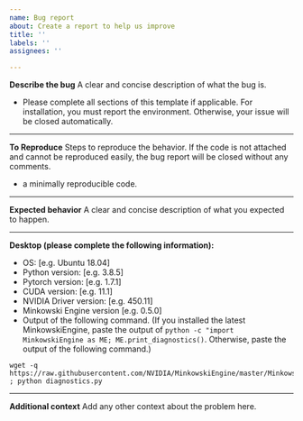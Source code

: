 ```yaml
---
name: Bug report
about: Create a report to help us improve
title: ''
labels: ''
assignees: ''

---
```


**Describe the bug**
A clear and concise description of what the bug is.

- Please complete all sections of this template if applicable. For installation, you must report the environment. Otherwise, your issue will be closed automatically.



************************************************************************************
**To Reproduce**
Steps to reproduce the behavior. If the code is not attached and cannot be reproduced easily, the bug report will be closed without any comments.

- a minimally reproducible code.



************************************************************************************
**Expected behavior**
A clear and concise description of what you expected to happen.



************************************************************************************
**Desktop (please complete the following information):**

 - OS: [e.g. Ubuntu 18.04]
 - Python version: [e.g. 3.8.5]
 - Pytorch version: [e.g. 1.7.1]
 - CUDA version: [e.g. 11.1]
 - NVIDIA Driver version: [e.g. 450.11]
 - Minkowski Engine version [e.g. 0.5.0]
 - Output of the following command. (If you installed the latest MinkowskiEngine, paste the output of `python -c "import MinkowskiEngine as ME; ME.print_diagnostics()`. Otherwise, paste the output of the following command.)

```
wget -q https://raw.githubusercontent.com/NVIDIA/MinkowskiEngine/master/MinkowskiEngine/diagnostics.py ; python diagnostics.py
```


************************************************************************************
**Additional context**
Add any other context about the problem here.
